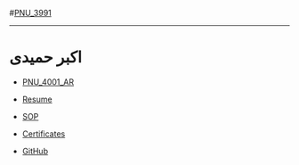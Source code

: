 #[PNU_3991](https://github.com/AliRazavi-edu/PNU_3991#TOC)
<div dir "rtl">

--------------

# اکبر حمیدی
- [PNU_4001_AR](https://github.com/akbar-hamidi/PNU_4001_AR)
- [Resume](https://https://github.com/akbar-hamidi/My-resume/tree/main/My-resume/)  
- [SOP](https://github.com/akbar-hamidi/PNU_4001_AR/blob/main/SOP/SOP.pdf)

- [Certificates](https://github.com/akbar-hamidi/PNU_4001_AR/blob/main/Certication/cert-24725967-1024.pdf)
- [GitHub](https://github.com/saharzeinivand)


</div>
